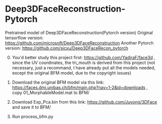 # Deep3DFaceReconstruction-Pytorch
Pretrained model of Deep3DFaceReconstruction(Pytorch version)
Original tensorflow version: https://github.com/microsoft/Deep3DFaceReconstruction
Another Pytorch version: https://github.com/sicxu/Deep3DFaceRecon_pytorch 


0. You'd better study this project first: https://github.com/YadiraF/face3d , since the UV coordinates, the tri_mouth is derived from this project (not necessary, just a recommand, I have already put all the models needed, except the original BFM model, due to the copyright issues)

1. Download the original BFM model via this link: https://faces.dmi.unibas.ch/bfm/main.php?nav=1-2&id=downloads , 
copy 01_MorphableModel.mat to BFM/
2. Download Exp_Pca.bin from this link: https://github.com/Juyong/3DFace and save it to BFM/
3. Run process_bfm.py


